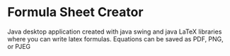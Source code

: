 # Formula Sheet Creator

Java desktop application created with java swing and java LaTeX libraries where you can write latex formulas. Equations can be saved as PDF, PNG, or PJEG